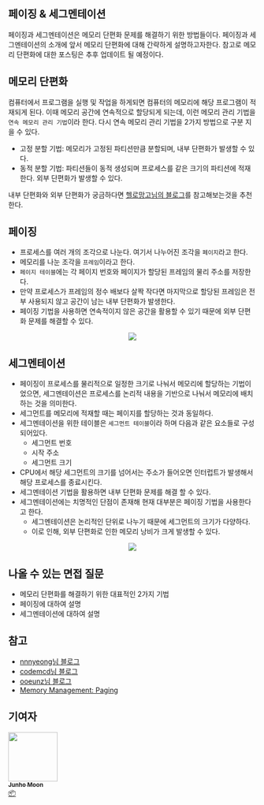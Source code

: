 ## 페이징 & 세그멘테이션

페이징과 세그멘테이션은 메모리 단편화 문제를 해결하기 위한 방법들이다. 페이징과 세그멘테이션의 소개에 앞서 메모리 단편화에 대해 간략하게 설명하고자한다. 참고로 메모리 단편화에 대한 포스팅은 추후 업데이트 될 예정이다.



## 메모리 단편화

컴퓨터에서 프로그램을 실행 및 작업을 하게되면 컴퓨터의 메모리에 해당 프로그램이 적재되게 된다. 이때 메모리 공간에 연속적으로 할당되게 되는데, 이런 메모리 관리 기법을 `연속 메모리 관리 기법`이라 한다. 다시 연속 메모리 관리 기법을 2가지 방법으로 구분 지을 수 있다.

- 고정 분할 기법: 메모리가 고정된 파티션만큼 분할되며, 내부 단편화가 발생할 수 있다.
- 동적 분할 기법: 파티션들이 동적 생성되며 프로세스를 같은 크기의 파티션에 적재한다. 외부 단편화가 발생할 수 있다.

내부 단편화와 외부 단편화가 궁금하다면 [헬로망고님의 블로그](https://m.blog.naver.com/rbdi3222/220623825770)를 참고해보는것을 추천한다.



## 페이징

- 프로세스를 여러 개의 조각으로 나눈다. 여기서 나누어진 조각을 `페이지`라고 한다.
- 메모리를 나눈 조각을 `프레임`이라고 한다.
- `페이지 테이블`에는 각 페이지 번호와 페이지가 할당된 프레임의 물리 주소를 저장한다.
- 만약 프로세스가 프레임의 정수 배보다 살짝 작다면 마지막으로 할당된 프레임은 전부 사용되지 않고 공간이 남는 내부 단편화가 발생한다.
- 페이징 기법을 사용하면 연속적이지 않은 공간을 활용할 수 있기 때문에 외부 단편화 문제를 해결할 수 있다.

<div align='center'>
    <img src='/img/computer_architecture_and_OS/paging_segmentation/00.jpeg' />
</div>


## 세그멘테이션

- 페이징이 프로세스를 물리적으로 일정한 크기로 나눠서 메모리에 할당하는 기법이었으면,
  세그멘테이션은 프로세스를 논리적 내용을 기반으로 나눠서 메모리에 배치하는 것을 의미한다.
- 세그먼트를 메모리에 적재할 때는 페이지를 할당하는 것과 동일하다.
- 세그멘테이션을 위한 테이블은 `세그먼트 테이블`이라 하며 다음과 같은 요소들로 구성되어있다.
  - 세그먼트 번호
  - 시작 주소
  - 세그먼트 크기
- CPU에서 해당 세그먼트의 크기를 넘어서는 주소가 들어오면 인터럽트가 발생해서 해당 프로세스를 종료시킨다.
- 세그멘테이션 기법을 활용하면 내부 단편화 문제를 해결 할 수 있다.
- 세그멘테이션에는 치명적인 단점이 존재해 현재 대부분은 페이징 기법을 사용한다고 한다.
  - 세그멘테이션은 논리적인 단위로 나누기 때문에 세그먼트의 크기가 다양하다.
  - 이로 인해, 외부 단편화로 인한 메모리 낭비가 크게 발생할 수 있다.

<div align='center'>
    <img src='/img/computer_architecture_and_OS/paging_segmentation/01.png' />
</div>


## 나올 수 있는 면접 질문

- 메모리 단편화를 해결하기 위한 대표적인 2가지 기법
- 페이징에 대하여 설명
- 세그멘테이션에 대하여 설명



## 참고

- [nnnyeong님 블로그](https://velog.io/@nnnyeong/OS-%EB%A9%94%EB%AA%A8%EB%A6%AC-%EB%8B%A8%ED%8E%B8%ED%99%94-%ED%8E%98%EC%9D%B4%EC%A7%95-%EC%84%B8%EA%B7%B8%EB%A9%98%ED%85%8C%EC%9D%B4%EC%85%98)
- [codemcd님 블로그](https://velog.io/@codemcd/%EC%9A%B4%EC%98%81%EC%B2%B4%EC%A0%9COS-14.-%EC%84%B8%EA%B7%B8%EB%A9%98%ED%85%8C%EC%9D%B4%EC%85%98)
- [ooeunz님 블로그](https://ooeunz.tistory.com/97)
- [Memory Management: Paging](https://medium.com/@esmerycornielle/memory-management-paging-43b85abe6d2f)



## 기여자

<td align="center"><a href="https://github.com/zoolake"><img src="https://avatars.githubusercontent.com/u/57625026?v=4" width="100px;" alt=""/><br /><sub><b>Junho Moon</b></sub></a><br /><a href="#platform-zoolake" title="Packaging/porting to new platform">📦</a></td>